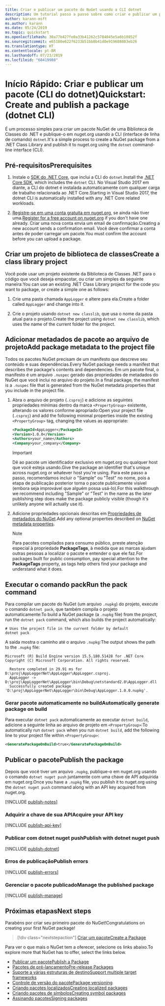 ```yaml
---
title: Criar e publicar um pacote do NuGet usando a CLI dotnet
description: Um tutorial passo a passo sobre como criar e publicar um pacote NuGet usando a CLI do .NET Core, dotnet.
author: karann-msft
ms.author: karann
ms.date: 05/24/2019
ms.topic: quickstart
ms.openlocfilehash: 30a77b427fe0a33b41262c5784045e5a6b10852f
ms.sourcegitcommit: e65180e622f6233b51bb0b41d0e919688083eb26
ms.translationtype: HT
ms.contentlocale: pt-BR
ms.lasthandoff: 07/23/2019
ms.locfileid: "68419988"
---
```

# <a name="quickstart-create-and-publish-a-package-dotnet-cli"></a><span data-ttu-id="d333b-103">Início Rápido: Criar e publicar um pacote (CLI do dotnet)</span><span class="sxs-lookup"><span data-stu-id="d333b-103">Quickstart: Create and publish a package (dotnet CLI)</span></span>

<span data-ttu-id="d333b-104">É um processo simples para criar um pacote NuGet de uma Biblioteca de Classes do .NET e publique-o em nuget.org usando a CLI (interface de linha de comando) `dotnet`.</span><span class="sxs-lookup"><span data-stu-id="d333b-104">It's a simple process to create a NuGet package from a .NET Class Library and publish it to nuget.org using the `dotnet` command-line interface (CLI).</span></span>

## <a name="prerequisites"></a><span data-ttu-id="d333b-105">Pré-requisitos</span><span class="sxs-lookup"><span data-stu-id="d333b-105">Prerequisites</span></span>

1. <span data-ttu-id="d333b-106">Instale o [SDK do .NET Core](https://www.microsoft.com/net/download/), que inclui a CLI do `dotnet`.</span><span class="sxs-lookup"><span data-stu-id="d333b-106">Install the [.NET Core SDK](https://www.microsoft.com/net/download/), which includes the `dotnet` CLI.</span></span> <span data-ttu-id="d333b-107">No Visual Studio 2017 em diante, a CLI do dotnet é instalada automaticamente com qualquer carga de trabalho relacionada ao .NET Core.</span><span class="sxs-lookup"><span data-stu-id="d333b-107">Starting in Visual Studio 2017, the dotnet CLI is automatically installed with any .NET Core related workloads.</span></span>

1. <span data-ttu-id="d333b-108">[Registre-se em uma conta gratuita em nuget.org](https://www.nuget.org/users/account/LogOn?returnUrl=%2F), se ainda não tiver uma.</span><span class="sxs-lookup"><span data-stu-id="d333b-108">[Register for a free account on nuget.org](https://www.nuget.org/users/account/LogOn?returnUrl=%2F) if you don't have one already.</span></span> <span data-ttu-id="d333b-109">Criar uma nova conta envia um email de confirmação.</span><span class="sxs-lookup"><span data-stu-id="d333b-109">Creating a new account sends a confirmation email.</span></span> <span data-ttu-id="d333b-110">Você deve confirmar a conta antes de poder carregar um pacote.</span><span class="sxs-lookup"><span data-stu-id="d333b-110">You must confirm the account before you can upload a package.</span></span>

## <a name="create-a-class-library-project"></a><span data-ttu-id="d333b-111">Criar um projeto de biblioteca de classes</span><span class="sxs-lookup"><span data-stu-id="d333b-111">Create a class library project</span></span>

<span data-ttu-id="d333b-112">Você pode usar um projeto existente da Biblioteca de Classes .NET para o código que você deseja empacotar, ou criar um simples da seguinte maneira:</span><span class="sxs-lookup"><span data-stu-id="d333b-112">You can use an existing .NET Class Library project for the code you want to package, or create a simple one as follows:</span></span>

1. <span data-ttu-id="d333b-113">Crie uma pasta chamada `AppLogger` e altere para ela.</span><span class="sxs-lookup"><span data-stu-id="d333b-113">Create a folder called `AppLogger` and change into it.</span></span>

1. <span data-ttu-id="d333b-114">Crie o projeto usando `dotnet new classlib`, que usa o nome da pasta atual para o projeto.</span><span class="sxs-lookup"><span data-stu-id="d333b-114">Create the project using `dotnet new classlib`, which uses the name of the current folder for the project.</span></span>

## <a name="add-package-metadata-to-the-project-file"></a><span data-ttu-id="d333b-115">Adicionar metadados de pacote ao arquivo de projeto</span><span class="sxs-lookup"><span data-stu-id="d333b-115">Add package metadata to the project file</span></span>

<span data-ttu-id="d333b-116">Todos os pacotes NuGet precisam de um manifesto que descreve seu conteúdo e suas dependências.</span><span class="sxs-lookup"><span data-stu-id="d333b-116">Every NuGet package needs a manifest that describes the package's contents and dependencies.</span></span> <span data-ttu-id="d333b-117">Em um pacote final, o manifesto é um arquivo `.nuspec` gerado das propriedades de metadados do NuGet que você inclui no arquivo do projeto.</span><span class="sxs-lookup"><span data-stu-id="d333b-117">In a final package, the manifest is a `.nuspec` file that is generated from the NuGet metadata properties that you include in the project file.</span></span>

1. <span data-ttu-id="d333b-118">Abra o arquivo de projeto (`.csproj`) e adicione as seguintes propriedades mínimas dentro da marca `<PropertyGroup>` existente, alterando os valores conforme apropriado:</span><span class="sxs-lookup"><span data-stu-id="d333b-118">Open your project file (`.csproj`) and add the following minimal properties inside the existing `<PropertyGroup>` tag, changing the values as appropriate:</span></span>

    ```xml
    <PackageId>AppLogger</PackageId>
    <Version>1.0.0</Version>
    <Authors>your_name</Authors>
    <Company>your_company</Company>
    ```

    > [!Important]
    > <span data-ttu-id="d333b-119">Dê ao pacote um identificador exclusivo em nuget.org ou qualquer host que você esteja usando.</span><span class="sxs-lookup"><span data-stu-id="d333b-119">Give the package an identifier that's unique across nuget.org or whatever host you're using.</span></span> <span data-ttu-id="d333b-120">Para este passo a passo, recomendamos incluir o "Sample" ou "Test" no nome, pois a etapa de publicação posterior torna o pacote publicamente visível (embora seja improvável que alguém possa usá-lo).</span><span class="sxs-lookup"><span data-stu-id="d333b-120">For this walkthrough we recommend including "Sample" or "Test" in the name as the later publishing step does make the package publicly visible (though it's unlikely anyone will actually use it).</span></span>

1. <span data-ttu-id="d333b-121">Adicione propriedades opcionais descritas em [Propriedades de metadados do NuGet](/dotnet/core/tools/csproj#nuget-metadata-properties).</span><span class="sxs-lookup"><span data-stu-id="d333b-121">Add any optional properties described on [NuGet metadata properties](/dotnet/core/tools/csproj#nuget-metadata-properties).</span></span>

    > [!Note]
    > <span data-ttu-id="d333b-122">Para pacotes compilados para consumo público, preste atenção especial à propriedade **PackageTags**, à medida que as marcas ajudam outras pessoas a localizar o pacote e entender o que ele faz.</span><span class="sxs-lookup"><span data-stu-id="d333b-122">For packages built for public consumption, pay special attention to the **PackageTags** property, as tags help others find your package and understand what it does.</span></span>

## <a name="run-the-pack-command"></a><span data-ttu-id="d333b-123">Executar o comando pack</span><span class="sxs-lookup"><span data-stu-id="d333b-123">Run the pack command</span></span>

<span data-ttu-id="d333b-124">Para compilar um pacote do NuGet (um arquivo `.nupkg`) do projeto, execute o comando `dotnet pack`, que também compila o projeto automaticamente:</span><span class="sxs-lookup"><span data-stu-id="d333b-124">To build a NuGet package (a `.nupkg` file) from the project, run the `dotnet pack` command, which also builds the project automatically:</span></span>

```cli
# Uses the project file in the current folder by default
dotnet pack
```

<span data-ttu-id="d333b-125">A saída mostra o caminho até o arquivo `.nupkg`:</span><span class="sxs-lookup"><span data-stu-id="d333b-125">The output shows the path to the `.nupkg` file:</span></span>

```output
Microsoft (R) Build Engine version 15.5.180.51428 for .NET Core
Copyright (C) Microsoft Corporation. All rights reserved.

  Restore completed in 29.91 ms for D:\proj\AppLoggerNet\AppLogger\AppLogger.csproj.
  AppLogger -> D:\proj\AppLoggerNet\AppLogger\bin\Debug\netstandard2.0\AppLogger.dll
  Successfully created package 'D:\proj\AppLoggerNet\AppLogger\bin\Debug\AppLogger.1.0.0.nupkg'.
```

### <a name="automatically-generate-package-on-build"></a><span data-ttu-id="d333b-126">Gerar pacote automaticamente no build</span><span class="sxs-lookup"><span data-stu-id="d333b-126">Automatically generate package on build</span></span>

<span data-ttu-id="d333b-127">Para executar `dotnet pack` automaticamente ao executar `dotnet build`, adicione a seguinte linha ao arquivo de projeto em `<PropertyGroup>`:</span><span class="sxs-lookup"><span data-stu-id="d333b-127">To automatically run `dotnet pack` when you run `dotnet build`, add the following line to your project file within `<PropertyGroup>`:</span></span>

```xml
<GeneratePackageOnBuild>true</GeneratePackageOnBuild>
```

## <a name="publish-the-package"></a><span data-ttu-id="d333b-128">Publicar o pacote</span><span class="sxs-lookup"><span data-stu-id="d333b-128">Publish the package</span></span>

<span data-ttu-id="d333b-129">Depois que você tiver um arquivo `.nupkg`, publique-o em nuget.org usando o comando `dotnet nuget push` juntamente com uma chave de API adquirida em nuget.org.</span><span class="sxs-lookup"><span data-stu-id="d333b-129">Once you have a `.nupkg` file, you publish it to nuget.org using the `dotnet nuget push` command along with an API key acquired from nuget.org.</span></span>

[!INCLUDE [publish-notes](includes/publish-notes.md)]

### <a name="acquire-your-api-key"></a><span data-ttu-id="d333b-130">Adquirir a chave de sua API</span><span class="sxs-lookup"><span data-stu-id="d333b-130">Acquire your API key</span></span>

[!INCLUDE [publish-api-key](includes/publish-api-key.md)]

### <a name="publish-with-dotnet-nuget-push"></a><span data-ttu-id="d333b-131">Publicar com dotnet nuget push</span><span class="sxs-lookup"><span data-stu-id="d333b-131">Publish with dotnet nuget push</span></span>

[!INCLUDE [publish-dotnet](includes/publish-dotnet.md)]

### <a name="publish-errors"></a><span data-ttu-id="d333b-132">Erros de publicação</span><span class="sxs-lookup"><span data-stu-id="d333b-132">Publish errors</span></span>

[!INCLUDE [publish-errors](includes/publish-errors.md)]

### <a name="manage-the-published-package"></a><span data-ttu-id="d333b-133">Gerenciar o pacote publicado</span><span class="sxs-lookup"><span data-stu-id="d333b-133">Manage the published package</span></span>

[!INCLUDE [publish-manage](includes/publish-manage.md)]

## <a name="next-steps"></a><span data-ttu-id="d333b-134">Próximas etapas</span><span class="sxs-lookup"><span data-stu-id="d333b-134">Next steps</span></span>

<span data-ttu-id="d333b-135">Parabéns por criar seu primeiro pacote do NuGet!</span><span class="sxs-lookup"><span data-stu-id="d333b-135">Congratulations on creating your first NuGet package!</span></span>

> [!div class="nextstepaction"]
> [<span data-ttu-id="d333b-136">Criar um pacote</span><span class="sxs-lookup"><span data-stu-id="d333b-136">Create a Package</span></span>](../create-packages/creating-a-package-dotnet-cli.md)

<span data-ttu-id="d333b-137">Para ver o que mais o NuGet tem a oferecer, selecione os links abaixo.</span><span class="sxs-lookup"><span data-stu-id="d333b-137">To explore more that NuGet has to offer, select the links below.</span></span>

- [<span data-ttu-id="d333b-138">Publicar um pacote</span><span class="sxs-lookup"><span data-stu-id="d333b-138">Publish a Package</span></span>](../nuget-org/publish-a-package.md)
- [<span data-ttu-id="d333b-139">Pacotes de pré-lançamento</span><span class="sxs-lookup"><span data-stu-id="d333b-139">Pre-release Packages</span></span>](../create-packages/Prerelease-Packages.md)
- [<span data-ttu-id="d333b-140">Suporte a várias estruturas de destino</span><span class="sxs-lookup"><span data-stu-id="d333b-140">Support multiple target frameworks</span></span>](../create-packages/multiple-target-frameworks-project-file.md)
- [<span data-ttu-id="d333b-141">Controle de versão do pacote</span><span class="sxs-lookup"><span data-stu-id="d333b-141">Package versioning</span></span>](../reference/package-versioning.md)
- [<span data-ttu-id="d333b-142">Criando pacotes localizados</span><span class="sxs-lookup"><span data-stu-id="d333b-142">Creating localized packages</span></span>](../create-packages/creating-localized-packages.md)
- [<span data-ttu-id="d333b-143">Criando pacotes de símbolos</span><span class="sxs-lookup"><span data-stu-id="d333b-143">Creating symbol packages</span></span>](../create-packages/symbol-packages-snupkg.md)
- [<span data-ttu-id="d333b-144">Assinando pacotes</span><span class="sxs-lookup"><span data-stu-id="d333b-144">Signing packages</span></span>](../create-packages/Sign-a-package.md)
